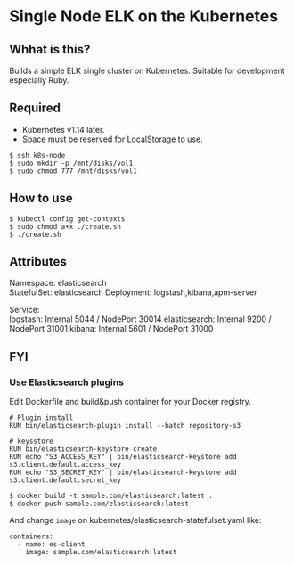 # Single Node ELK on the Kubernetes
## Whhat is this?
Builds a simple ELK single cluster on Kubernetes.
Suitable for development especially Ruby.

## Required
- Kubernetes v1.14 later.
- Space must be reserved for [LocalStorage](https://kubernetes.io/blog/2019/04/04/kubernetes-1.14-local-persistent-volumes-ga/) to use.

```
$ ssh k8s-node
$ sudo mkdir -p /mnt/disks/vol1
$ sudo chmod 777 /mnt/disks/vol1
```

## How to use

```
$ kubectl config get-contexts
$ sudo chmod a+x ./create.sh
$ ./create.sh
```

## Attributes
Namespace: elasticsearch  
StatefulSet: elasticsearch
Deployment: logstash,kibana,apm-server

Service:  
  logstash:      Internal 5044 / NodePort 30014
  elasticsearch: Internal 9200 / NodePort 31001
  kibana:        Internal 5601 / NodePort 31000


## FYI
### Use Elasticsearch plugins  

Edit Dockerfile and build&push container for your Docker registry.

```
# Plugin install
RUN bin/elasticsearch-plugin install --batch repository-s3

# keysstore
RUN bin/elasticsearch-keystore create
RUN echo "S3_ACCESS_KEY" | bin/elasticsearch-keystore add s3.client.default.access_key
RUN echo "S3_SECRET_KEY" | bin/elasticsearch-keystore add s3.client.default.secret_key
```

```
$ docker build -t sample.com/elasticsearch:latest .
$ docker push sample.com/elasticsearch:latest
```

And change `image` on kubernetes/elasticsearch-statefulset.yaml like:
```
containers:
  - name: es-client
    image: sample.com/elasticsearch:latest
```

